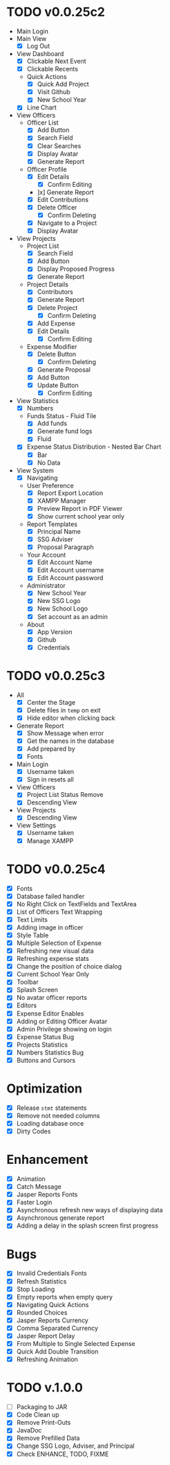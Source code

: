# TODO v0.0.25c2
- Main Login
- Main View
	- [x] Log Out
- View Dashboard
	- [x] Clickable Next Event
	- [x] Clickable Recents
	- Quick Actions
		- [x] Quick Add Project
		- [x] Visit Github
		- [x] New School Year
	- [x] Line Chart
- View Officers
	- Officer List
		- [x] Add Button
		- [x] Search Field
		- [x] Clear Searches
		- [x] Display Avatar
		- [x] Generate Report
	- Officer Profile
		- [x] Edit Details
			- [x] Confirm Editing
		- ]x] Generate Report
		- [x] Edit Contributions
		- [x] Delete Officer
			- [x] Confirm Deleting
		- [x] Navigate to a Project
		- [x] Display Avatar
- View Projects
	- Project List
		- [x] Search Field
		- [x] Add Button
		- [x] Display Proposed Progress
		- [x] Generate Report
	- Project Details
		- [x] Contributors
		- [x] Generate Report
		- [x] Delete Project
			- [x] Confirm Deleting
		- [x] Add Expense
		- [x] Edit Details
			- [x] Confirm Editing
	- Expense Modifier
		- [x] Delete Button
			- [x] Confirm Deleting
		- [x] Generate Proposal
		- [x] Add Button
		- [x] Update Button
			- [x] Confirm Editing
- View Statistics
	- [x] Numbers
	- Funds Status - Fluid Tile
		- [x] Add funds
		- [x] Generate fund logs
		- [x] Fluid
	- [x] Expense Status Distribution - Nested Bar Chart
		- [x] Bar
		- [x] No Data
- View System
	- [x] Navigating
	- User Preference
		- [x] Report Export Location
		- [x] XAMPP Manager
		- [x] Preview Report in PDF Viewer
		- [x] Show current school year only
	- Report Templates
		- [x] Principal Name
		- [x] SSG Adviser
		- [x] Proposal Paragraph
	- Your Account
		- [x] Edit Account Name
		- [x] Edit Account username
		- [x] Edit Account password
	- Administrator
		- [x] New School Year
		- [x] New SSG Logo
		- [x] New School Logo
		- [x] Set account as an admin
	- About
		- [x] App Version
		- [x] Github
		- [x] Credentials

# TODO v0.0.25c3
- All
	- [x] Center the Stage
	- [x] Delete files in `temp` on exit
	- [x] Hide editor when clicking back
- Generate Report
	- [x] Show Message when error
	- [x] Get the names in the database
	- [x] Add prepared by
    - [x] Fonts
- Main Login
	- [x] Username taken
    - [x] Sign in resets all
- View Officers
	- [x] Project List Status Remove
    - [x] Descending View
- View Projects
  - [x] Descending View
- View Settings
	- [x] Username taken
	- [x] Manage XAMPP

# TODO v0.0.25c4
- [x] Fonts
- [x] Database failed handler
- [x] No Right Click on TextFields and TextArea
- [x] List of Officers Text Wrapping
- [x] Text Limits
- [x] Adding image in officer
- [x] Style Table 
- [x] Multiple Selection of Expense
- [x] Refreshing new visual data
- [x] Refreshing expense stats
- [x] Change the position of choice dialog
- [x] Current School Year Only
- [x] Toolbar
- [x] Splash Screen
- [x] No avatar officer reports
- [x] Editors
- [x] Expense Editor Enables
- [x] Adding or Editing Officer Avatar
- [x] Admin Privilege showing on login
- [x] Expense Status Bug
- [x] Projects Statistics
- [x] Numbers Statistics Bug
- [x] Buttons and Cursors

# Optimization
- [x] Release `stmt` statements
- [x] Remove not needed columns
- [x] Loading database once
- [x] Dirty Codes

# Enhancement
- [x] Animation
- [x] Catch Message
- [x] Jasper Reports Fonts
- [x] Faster Login
- [x] Asynchronous refresh new ways of displaying data
- [x] Asynchronous generate report
- [x] Adding a delay in the splash screen first progress

# Bugs
- [x] Invalid Credentials Fonts
- [x] Refresh Statistics
- [x] Stop Loading
- [x] Empty reports when empty query
- [x] Navigating Quick Actions
- [x] Rounded Choices
- [x] Jasper Reports Currency
- [x] Comma Separated Currency
- [x] Jasper Report Delay
- [x] From Multiple to Single Selected Expense
- [x] Quick Add Double Transition
- [x] Refreshing Animation

# TODO v.1.0.0
- [ ] Packaging to JAR
- [x] Code Clean up
- [x] Remove Print-Outs
- [x] JavaDoc
- [x] Remove Prefilled Data
- [x] Change SSG Logo, Adviser, and Principal
- [x] Check ENHANCE, TODO, FIXME